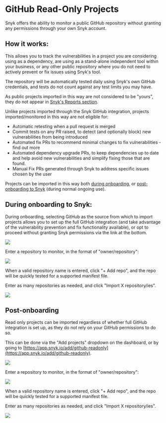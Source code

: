# GitHub Read-Only Projects

Snyk offers the ability to monitor a public GitHub repository without granting any permissions through your own Snyk account.

## How it works:

This allows you to track the vulnerabilities in a project you are considering using as a dependency, are using as a stand-alone independent tool within your business, or any other public repository where you do not need to actively prevent or fix issues using Snyk's tool.

The repository will be automatically tested daily using Snyk's own GitHub credentials, and tests do not count against any test limits you may have.

As public projects imported in this way are not considered to be "yours", they do not appear in [Snyk's Reports section](https://app.snyk.io/reports).

Unlike projects imported through the Snyk GitHub integration, projects imported/monitored in this way are not eligible for:

* Automatic retesting when a pull request is merged
* Commit tests on any PR raised, to detect \(and optionally block\) new vulnerabilities from being introduced
* Automated fix PRs to recommend minimal changes to fix vulnerabilities - find out more
* Automated dependency upgrade PRs, to keep dependencies up to date and help avoid new vulnerabilities and simplify fixing those that are found.
* Manual Fix PRs generated through Snyk to address specific issues chosen by the user

Projects can be imported in this way both [during onboarding](github-read-only-projects.md), or [post-onboarding to Snyk](github-read-only-projects.md) \(during normal ongoing use\).

## During onboarding to Snyk:

During onboarding, selecting GitHub as the source from which to import projects allows you to set up the full GitHub integration \(and take advantage of the vulnerability prevention and fix functionality available\), or opt to proceed without granting Snyk permissions via the link at the bottom.

![](../../.gitbook/assets/screenshot_2020-07-03_at_08.02.29.png)

Enter a repository to monitor, in the format of "owner/repository":

![](../../.gitbook/assets/screenshot_2020-07-03_at_08.01.41.png)

When a valid repository name is entered, click "+ Add repo", and the repo will be quickly tested for a supported manifest file.

Enter as many repositories as needed, and click "Import X repository/ies".

![](../../.gitbook/assets/screenshot_2020-07-03_at_08.01.52.png)

## Post-onboarding

Read only projects can be imported regardless of whether full GitHub integration is set up, as they do not rely on your GitHub permissions to do so.

This can be done via the "Add projects" dropdown on the dashboard, or by going to [https://app.snyk.io/add/github-readonly](https://app.snyk.io/add/github-readonly).

![](../../.gitbook/assets/screen_shot_2020-06-09_at_14.27.40.png)

Enter a repository to monitor, in the format of "owner/repository":

![](../../.gitbook/assets/screenshot_2020-07-03_at_08.01.41.png)

When a valid repository name is entered, click "+ Add repo", and the repo will be quickly tested for a supported manifest file.

Enter as many repositories as needed, and click "Import X repository/ies".

![](../../.gitbook/assets/screenshot_2020-07-03_at_08.01.52.png)

